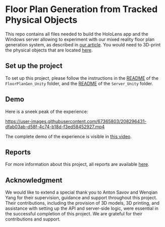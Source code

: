 # Floor Plan Generation from Tracked Physical Objects

This repo contains all files needed to build the HoloLens app and the Windows server allowing to experiment with our mixed reality floor plan generation system, as described in [our article](Reports/MR_Final_Poyet_Queinnec_Teissier_Yilmaz.pdf).
You would need to 3D-print the physical objects that are located [here](Models/1_20_furniture_for_tracking).

## Set up the project
To set up this project, please follow the instructions in the [README](FloorPlanGen_Unity/README.md) of the `FloorPlanGen_Unity` folder, and the [README](Server_Unity/README.md) of the `Server_Unity` folder.

## Demo

Here is a sneek peak of the experience:

https://user-images.githubusercontent.com/67365803/208296431-dfab03ab-d58f-4c74-b18d-f3ed58452927.mp4

The complete demo of the experience is visible in [this video](Videos/FloorPlanGen%20Final%20Demo%20Small.mp4).

## Reports
For more information about this project, all reports are available [here](Reports).

## Acknowledgment
We would like to extend a special thank you to Anton Savov and Wenqian Yang for their supervision, guidance and support throughout this project. Their contributions, including the provision of 3D models, 3D printing, and assistance with setting up the API and server-side logic, were essential in the successful completion of this project. We are grateful for their contributions and support.

